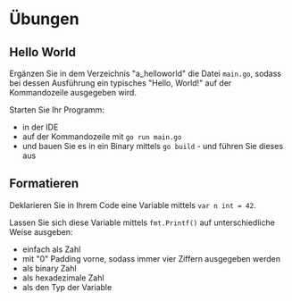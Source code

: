 # Übungen

## Hello World

Ergänzen Sie in dem Verzeichnis "a_helloworld" die Datei `main.go`, sodass bei dessen Ausführung ein
typisches "Hello, World!" auf der Kommandozeile ausgegeben wird.

Starten Sie Ihr Programm:
- in der IDE
- auf der Kommandozeile mit `go run main.go`
- und bauen Sie es in ein Binary mittels `go build` - und führen Sie dieses aus

## Formatieren

Deklarieren Sie in Ihrem Code eine Variable mittels `var n int = 42`.

Lassen Sie sich diese Variable mittels `fmt.Printf()` auf unterschiedliche Weise ausgeben:
* einfach als Zahl
* mit "0" Padding vorne, sodass immer vier Ziffern ausgegeben werden
* als binary Zahl
* als hexadezimale Zahl
* als den Typ der Variable